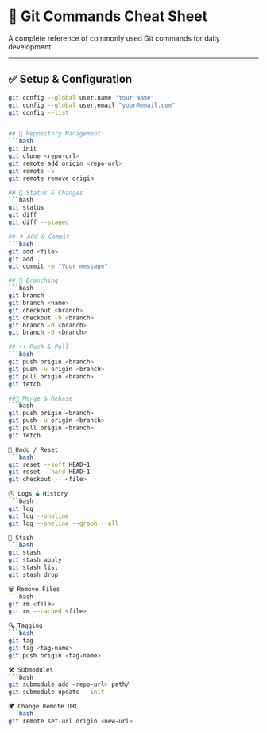 # 📘 Git Commands Cheat Sheet

A complete reference of commonly used Git commands for daily development.

---

## ✅ Setup & Configuration
```bash
git config --global user.name "Your Name"
git config --global user.email "your@email.com"
git config --list


## 📁 Repository Management
```bash
git init
git clone <repo-url>
git remote add origin <repo-url>
git remote -v
git remote remove origin

## 🔄 Status & Changes
```bash
git status
git diff
git diff --staged

## ➕ Add & Commit
```bash
git add <file>
git add .
git commit -m "Your message"

## 🔀 Branching
```bash
git branch
git branch <name>
git checkout <branch>
git checkout -b <branch>
git branch -d <branch>
git branch -D <branch>

## ⬆️⬇️ Push & Pull
```bash
git push origin <branch>
git push -u origin <branch>
git pull origin <branch>
git fetch

##🔁 Merge & Rebase
```bash
git push origin <branch>
git push -u origin <branch>
git pull origin <branch>
git fetch

🧼 Undo / Reset
```bash
git reset --soft HEAD~1
git reset --hard HEAD~1
git checkout -- <file>

🕓 Logs & History
```bash
git log
git log --oneline
git log --oneline --graph --all

🧪 Stash
```bash
git stash
git stash apply
git stash list
git stash drop

🗑️ Remove Files
```bash
git rm <file>
git rm --cached <file>

🔍 Tagging
```bash
git tag
git tag <tag-name>
git push origin <tag-name>

🛠️ Submodules
```bash
git submodule add <repo-url> path/
git submodule update --init

🌍 Change Remote URL
```bash
git remote set-url origin <new-url>
